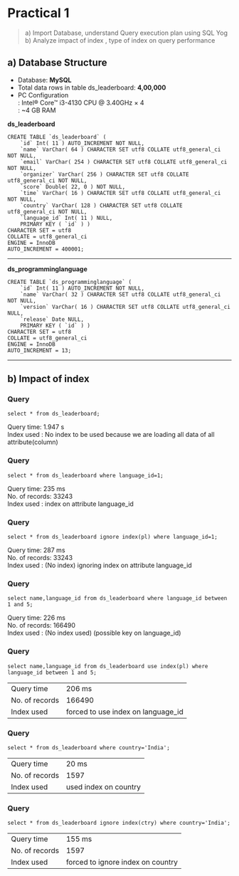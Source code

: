 Practical 1
===========
> a) Import Database, understand Query execution plan using SQL Yog  
> b) Analyze impact of index , type of index on query performance

a) Database Structure
---------------------
- Database: **MySQL**  
- Total data rows in table ds_leaderboard: **4,00,000**
- PC Configuration  
    : Intel® Core™ i3-4130 CPU @ 3.40GHz × 4  
    : ~4 GB RAM

**ds_leaderboard**

    CREATE TABLE `ds_leaderboard` ( 
        `id` Int( 11 ) AUTO_INCREMENT NOT NULL,
        `name` VarChar( 64 ) CHARACTER SET utf8 COLLATE utf8_general_ci NOT NULL,
        `email` VarChar( 254 ) CHARACTER SET utf8 COLLATE utf8_general_ci NOT NULL,
        `organizer` VarChar( 256 ) CHARACTER SET utf8 COLLATE utf8_general_ci NOT NULL,
        `score` Double( 22, 0 ) NOT NULL,
        `time` VarChar( 16 ) CHARACTER SET utf8 COLLATE utf8_general_ci NOT NULL,
        `country` VarChar( 128 ) CHARACTER SET utf8 COLLATE utf8_general_ci NOT NULL,
        `language_id` Int( 11 ) NULL,
        PRIMARY KEY ( `id` ) )
    CHARACTER SET = utf8
    COLLATE = utf8_general_ci
    ENGINE = InnoDB
    AUTO_INCREMENT = 400001;
-- -------------------------------------------------------------
**ds_programminglanguage**

    CREATE TABLE `ds_programminglanguage` ( 
        `id` Int( 11 ) AUTO_INCREMENT NOT NULL,
        `name` VarChar( 32 ) CHARACTER SET utf8 COLLATE utf8_general_ci NOT NULL,
        `version` VarChar( 16 ) CHARACTER SET utf8 COLLATE utf8_general_ci NULL,
        `release` Date NULL,
        PRIMARY KEY ( `id` ) )
    CHARACTER SET = utf8
    COLLATE = utf8_general_ci
    ENGINE = InnoDB
    AUTO_INCREMENT = 13;
-- -------------------------------------------------------------

b) Impact of index
------------------
### Query

    select * from ds_leaderboard;
Query time: 1.947 s  
Index used : No index to be used because we are loading all data of all attribute(column)

### Query

    select * from ds_leaderboard where language_id=1;
Query time: 235 ms  
No. of records: 33243  
Index used : index on attribute language_id  

### Query

    select * from ds_leaderboard ignore index(pl) where language_id=1;
Query time: 287 ms  
No. of records: 33243  
Index used : (No index) ignoring index on attribute language_id  

### Query

    select name,language_id from ds_leaderboard where language_id between 1 and 5;
Query time: 226 ms  
No. of records: 166490  
Index used : (No index used) (possible key on language_id)  


### Query

    select name,language_id from ds_leaderboard use index(pl) where language_id between 1 and 5;

|  |  |
|---|---|
| Query time | 206 ms |  
| No. of records | 166490 |  
| Index used | forced to use index on language_id |  


### Query

    select * from ds_leaderboard where country='India';

|   |   |
|---|---|
| Query time | 20 ms |  
| No. of records | 1597 |  
| Index used | used index on country |  

### Query

    select * from ds_leaderboard ignore index(ctry) where country='India';

|   |   |
|---|---|
| Query time | 155 ms |  
| No. of records | 1597 |  
| Index used | forced to ignore index on country |  

